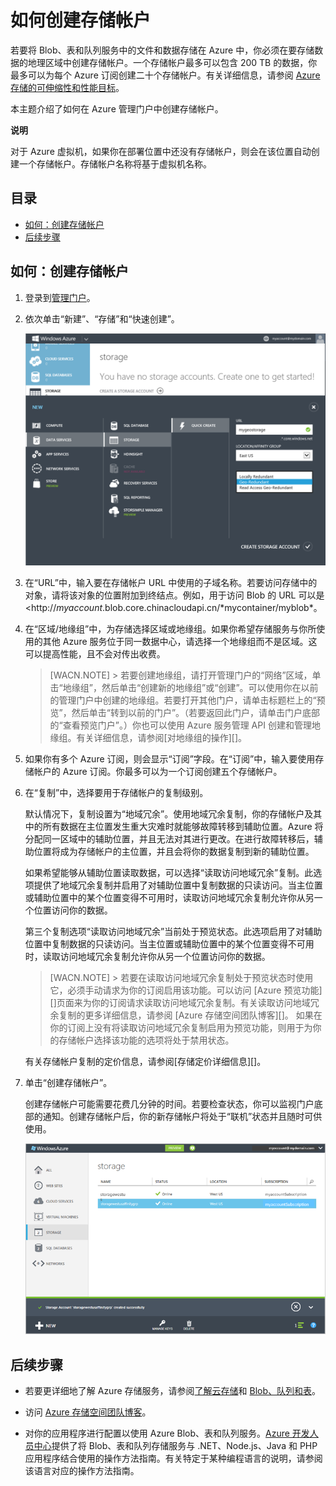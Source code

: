 <properties linkid="manage-services-how-to-create-a-storage-account" urlDisplayName="How to create" pageTitle="How to create a storage account | Azure" metaKeywords="" description="Learn how to create a storage account in the Azure management portal." metaCanonical="" services="storage" documentationCenter="" title="How To Create a Storage Account" solutions="" authors="tamram" manager="mbaldwin" editor="cgronlun" />

<a id="createstorageaccount"></a>
# 如何创建存储帐户

若要将 Blob、表和队列服务中的文件和数据存储在 Azure 中，你必须在要存储数据的地理区域中创建存储帐户。一个存储帐户最多可以包含 200 TB 的数据，你最多可以为每个 Azure 订阅创建二十个存储帐户。有关详细信息，请参阅 [Azure 存储的可伸缩性和性能目标](http://msdn.microsoft.com/zh-cn/library/dn249410.aspx)。

本主题介绍了如何在 Azure 管理门户中创建存储帐户。

<div class="dev-callout"> 
<b>说明</b>

<p>对于 Azure 虚拟机，如果你在部署位置中还没有存储帐户，则会在该位置自动创建一个存储帐户。存储帐户名称将基于虚拟机名称。</p>
</div>

## 目录

-   [如何：创建存储帐户](#create)
-   [后续步骤](#next)

<a id="create"></a>
## 如何：创建存储帐户

1.  登录到[管理门户](https://manage.windowsazure.cn)。

2.  依次单击“新建”、“存储”和“快速创建”。

    ![新建存储帐户](./media/storage-create-storage-account/storage_NewStorageAccount.png)

3.  在“URL”中，输入要在存储帐户 URL 中使用的子域名称。若要访问存储中的对象，请将该对象的位置附加到终结点。例如，用于访问 Blob 的 URL 可以是 <http://*myaccount*.blob.core.chinacloudapi.cn/*mycontainer/myblob\*。

4.  在“区域/地缘组”中，为存储选择区域或地缘组。如果你希望存储服务与你所使用的其他 Azure 服务位于同一数据中心，请选择一个地缘组而不是区域。这可以提高性能，且不会对传出收费。

    > [WACN.NOTE]
    >  \> 若要创建地缘组，请打开管理门户的“网络”区域，单击“地缘组”，然后单击“创建新的地缘组”或“创建”。可以使用你在以前的管理门户中创建的地缘组。若要打开其他门户，请单击标题栏上的“预览”，然后单击“转到以前的门户”。（若要返回此门户，请单击门户底部的“查看预览门户”。）你也可以使用 Azure 服务管理 API 创建和管理地缘组。有关详细信息，请参阅[对地缘组的操作][]。

5.  如果你有多个 Azure 订阅，则会显示“订阅”字段。在“订阅”中，输入要使用存储帐户的 Azure 订阅。你最多可以为一个订阅创建五个存储帐户。

6.  在“复制”中，选择要用于存储帐户的复制级别。

    默认情况下，复制设置为“地域冗余”。使用地域冗余复制，你的存储帐户及其中的所有数据在主位置发生重大灾难时就能够故障转移到辅助位置。Azure 将分配同一区域中的辅助位置，并且无法对其进行更改。在进行故障转移后，辅助位置将成为存储帐户的主位置，并且会将你的数据复制到新的辅助位置。

    如果希望能够从辅助位置读取数据，可以选择“读取访问地域冗余”复制。此选项提供了地域冗余复制并启用了对辅助位置中复制数据的只读访问。当主位置或辅助位置中的某个位置变得不可用时，读取访问地域冗余复制允许你从另一个位置访问你的数据。

    第三个复制选项“读取访问地域冗余”当前处于预览状态。此选项启用了对辅助位置中复制数据的只读访问。当主位置或辅助位置中的某个位置变得不可用时，读取访问地域冗余复制允许你从另一个位置访问你的数据。

    > [WACN.NOTE]
    >  \> 若要在读取访问地域冗余复制处于预览状态时使用它，必须手动请求为你的订阅启用该功能。可以访问 [Azure 预览功能][]页面来为你的订阅请求读取访问地域冗余复制。有关读取访问地域冗余复制的更多详细信息，请参阅 [Azure 存储空间团队博客][]。
    > 如果在你的订阅上没有将读取访问地域冗余复制启用为预览功能，则用于为你的存储帐户选择该功能的选项将处于禁用状态。

    有关存储帐户复制的定价信息，请参阅[存储定价详细信息][]。

7.  单击“创建存储帐户”。

    创建存储帐户可能需要花费几分钟的时间。若要检查状态，你可以监视门户底部的通知。创建存储帐户后，你的新存储帐户将处于“联机”状态并且随时可供使用。

    ![存储页面](./media/storage-create-storage-account/Storage_StoragePage.png)

<a id="next"></a>
## 后续步骤

-   若要更详细地了解 Azure 存储服务，请参阅[了解云存储](http://azure.microsoft.com/zh-cn/documentation/articles/storage-introduction/)和 [Blob、队列和表](http://msdn.microsoft.com/zh-cn/library/gg433040.aspx)。

-   访问 [Azure 存储空间团队博客](http://blogs.msdn.com/b/windowsazurestorage/)。

-   对你的应用程序进行配置以使用 Azure Blob、表和队列服务。[Azure 开发人员中心](http://azure.microsoft.com/zh-cn/documentation/)提供了将 Blob、表和队列存储服务与 .NET、Node.js、Java 和 PHP 应用程序结合使用的操作方法指南。有关特定于某种编程语言的说明，请参阅该语言对应的操作方法指南。